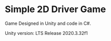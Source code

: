 # Simple 2D Driver Game

Game Designed in Unity and code in C#.

Unity version: LTS Release 2020.3.32f1
